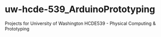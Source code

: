 # uw-hcde-539_ArduinoPrototyping
Projects for University of Washington HCDE539 - Physical Computing &amp; Prototyping
